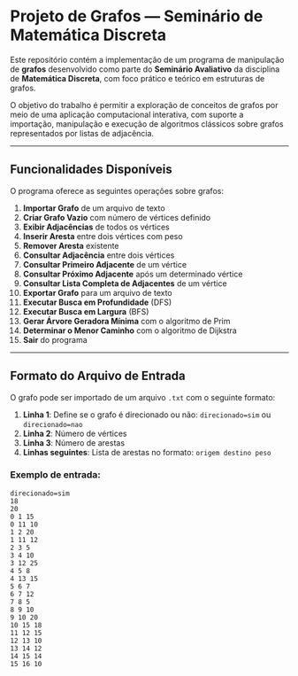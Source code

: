 # Projeto de Grafos — Seminário de Matemática Discreta

Este repositório contém a implementação de um programa de manipulação de **grafos** desenvolvido como parte do **Seminário Avaliativo** da disciplina de **Matemática Discreta**, com foco prático e teórico em estruturas de grafos.

O objetivo do trabalho é permitir a exploração de conceitos de grafos por meio de uma aplicação computacional interativa, com suporte a importação, manipulação e execução de algoritmos clássicos sobre grafos representados por listas de adjacência.

---

## Funcionalidades Disponíveis

O programa oferece as seguintes operações sobre grafos:

1. **Importar Grafo** de um arquivo de texto  
2. **Criar Grafo Vazio** com número de vértices definido  
3. **Exibir Adjacências** de todos os vértices  
4. **Inserir Aresta** entre dois vértices com peso  
5. **Remover Aresta** existente  
6. **Consultar Adjacência** entre dois vértices  
7. **Consultar Primeiro Adjacente** de um vértice  
8. **Consultar Próximo Adjacente** após um determinado vértice  
9. **Consultar Lista Completa de Adjacentes** de um vértice  
10. **Exportar Grafo** para um arquivo de texto  
11. **Executar Busca em Profundidade** (DFS)  
12. **Executar Busca em Largura** (BFS)  
13. **Gerar Árvore Geradora Mínima** com o algoritmo de Prim  
14. **Determinar o Menor Caminho** com o algoritmo de Dijkstra  
0. **Sair** do programa  

---

## Formato do Arquivo de Entrada

O grafo pode ser importado de um arquivo `.txt` com o seguinte formato:

1. **Linha 1**: Define se o grafo é direcionado ou não: `direcionado=sim` ou `direcionado=nao`  
2. **Linha 2**: Número de vértices  
3. **Linha 3**: Número de arestas  
4. **Linhas seguintes**: Lista de arestas no formato: `origem destino peso`

### Exemplo de entrada:

```text
direcionado=sim
18
20
0 1 15
0 11 10
1 2 20
1 11 12
2 3 5
3 4 10
3 12 25
4 5 8
4 13 15
5 6 7
6 7 12
7 8 5
8 9 10
9 10 20
10 15 18
11 12 15
12 13 10
13 14 12
14 15 14
15 16 10
